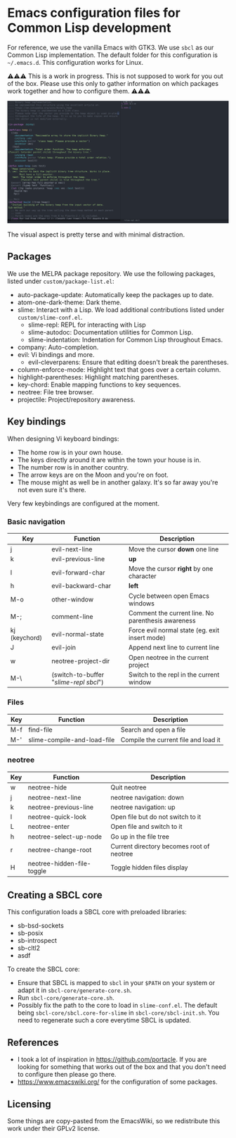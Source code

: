 # Emacs configuration files for Common Lisp development
For reference, we use the vanilla Emacs with GTK3. We use `sbcl` as our Common
Lisp implementation. The default folder for this configuration is
`~/.emacs.d`. This configuration works for Linux.

⚠⚠⚠ This is a work in progress. This is not supposed to work for you out of the
box. Please use this only to gather information on which packages work together
and how to configure them. ⚠⚠⚠

![Emacs layout screenshot](doc/emacs-screenshot.png)

The visual aspect is pretty terse and with minimal distraction.

## Packages
We use the MELPA package repository. We use the following packages, listed under
`custom/package-list.el`:
  * auto-package-update: Automatically keep the packages up to date.
  * atom-one-dark-theme: Dark theme.
  * slime: Interact with a Lisp. We load additional contributions listed under
           `custom/slime-conf.el`.
    * slime-repl: REPL for interacting with Lisp
    * slime-autodoc: Documentation utilities for Common Lisp.
    * slime-indentation: Indentation for Common Lisp throughout Emacs.
  * company: Auto-completion.
  * evil: Vi bindings and more.
    * evil-cleverparens: Ensure that editing doesn't break the parentheses.
  * column-enforce-mode: Highlight text that goes over a certain column.
  * highlight-parentheses: Highlight matching parentheses.
  * key-chord: Enable mapping functions to key sequences.
  * neotree: File tree browser.
  * projectile: Project/repository awareness.

## Key bindings
When designing Vi keyboard bindings:
  * The home row is in your own house.
  * The keys directly around it are within the town your house is in.
  * The number row is in another country.
  * The arrow keys are on the Moon and you're on foot.
  * The mouse might as well be in another galaxy. It's so far away you're
    not even sure it's there.

Very few keybindings are configured at the moment.

### Basic navigation
| Key | Function | Description |
| -------- | -------- | -------- |
| j | evil-next-line | Move the cursor **down** one line |
| k | evil-previous-line | **up** |
| l | evil-forward-char | Move the cursor **right** by one character |
| h | evil-backward-char | **left** |
| M-o | other-window | Cycle between open Emacs windows|
| M-; | comment-line | Comment the current line. No parenthesis awareness |
|kj (keychord)|evil-normal-state|Force evil normal state (eg. exit insert mode)|
| J | evil-join | Append next line to current line |
| w | neotree-project-dir | Open neotree in the current project |
| M-\ | (switch-to-buffer "*slime-repl sbcl*") | Switch to the repl in the current window |

### Files
| Key | Function | Description |
| -------- | -------- | -------- |
| M-f | find-file | Search and open a file|
| M-' | slime-compile-and-load-file | Compile the current file and load it| 

### neotree
| Key | Function | Description |
| -------- | -------- | -------- |
| w | neotree-hide | Quit neotree |
| j | neotree-next-line | neotree navigation: down |
| k | neotree-previous-line | neotree navigation: up |
| l | neotree-quick-look | Open file but do not switch to it |
| L | neotree-enter | Open file and switch to it |
| h | neotree-select-up-node | Go up in the file tree |
| r | neotree-change-root | Current directory becomes root of neotree |
| H | neotree-hidden-file-toggle | Toggle hidden files display |

## Creating a SBCL core
This configuration loads a SBCL core with preloaded libraries:
  * sb-bsd-sockets
  * sb-posix
  * sb-introspect
  * sb-cltl2
  * asdf

To create the SBCL core:
  - Ensure that SBCL is mapped to `sbcl` in your `$PATH` on your system or adapt
    it in `sbcl-core/generate-core.sh`.
  - Run `sbcl-core/generate-core.sh`.
  - Possibly fix the path to the core to load in `slime-conf.el`. The default
    being `sbcl-core/sbcl.core-for-slime` in `sbcl-core/sbcl-init.sh`.
You need to regenerate such a core everytime SBCL is updated.

## References
  * I took a lot of inspiration in https://github.com/portacle. If you are
    looking for something that works out of the box and that you don't need to
    configure then please go there. 
  * https://www.emacswiki.org/ for the configuration of some packages.

## Licensing
Some things are copy-pasted from the EmacsWiki, so we redistribute this work 
under their GPLv2 license.

